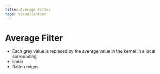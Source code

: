 ```yaml
---
title: Average Filter
tags: visualization
---
```


# Average Filter
- Each grey value is replaced by the average value in the kernel in a local surrounding
- linear
- flatten edges



























































































